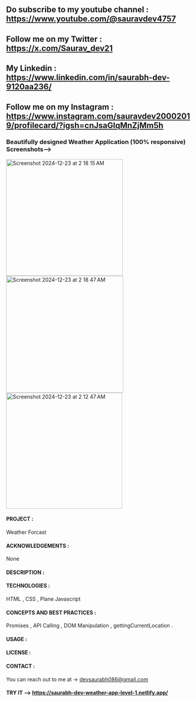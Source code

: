 ## Do subscribe to my youtube channel : https://www.youtube.com/@sauravdev4757
## Follow me on my Twitter : https://x.com/Saurav_dev21
## My Linkedin : https://www.linkedin.com/in/saurabh-dev-9120aa236/
## Follow me on my Instagram : https://www.instagram.com/sauravdev20002019/profilecard/?igsh=cnJsaGlqMnZjMm5h

### Beautifully designed Weather Application (100% responsive) Screenshots-->

<img width="316" alt="Screenshot 2024-12-23 at 2 18 15 AM" src="https://github.com/user-attachments/assets/32873ac6-ee51-4b46-a2d6-5f4ea9715419" />
<img width="317" alt="Screenshot 2024-12-23 at 2 18 47 AM" src="https://github.com/user-attachments/assets/960f4ccd-394d-4167-a2d6-4c3dc67b9d62" />
<img width="314" alt="Screenshot 2024-12-23 at 2 12 47 AM" src="https://github.com/user-attachments/assets/d363fb3e-74e7-4ee4-9a3f-7a29d6c1b086" />


#### PROJECT :
Weather Forcast 

#### ACKNOWLEDGEMENTS : 
None

#### DESCRIPTION :

#### TECHNOLOGIES :
HTML , CSS , Plane Javascript

#### CONCEPTS AND BEST PRACTICES :
Promises , API Calling , DOM Manipulation , gettingCurrentLocation .

#### USAGE :
#### LICENSE :
#### CONTACT : 
You can reach out to me at -> devsaurabh086@gmail.com

#### TRY IT -->  https://saurabh-dev-weather-app-level-1.netlify.app/
